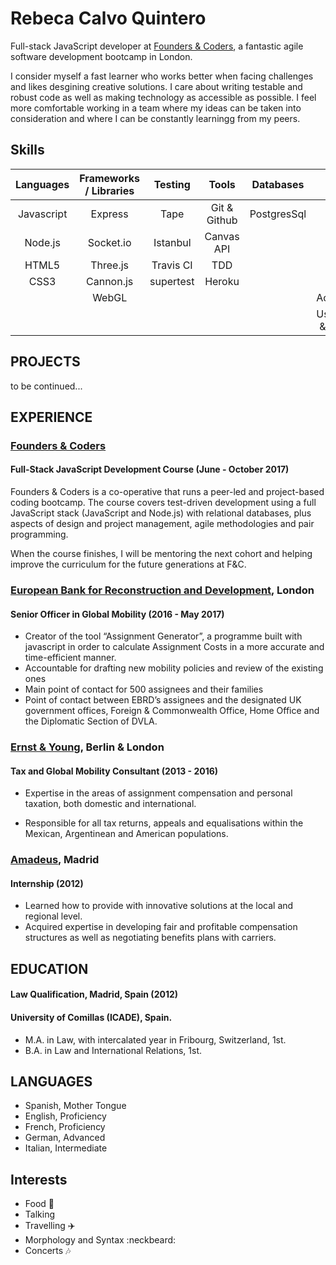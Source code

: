 # Rebeca Calvo Quintero

Full-stack JavaScript developer at [Founders & Coders](https://foundersandcoders.com/), a fantastic agile software development bootcamp in London.

I consider myself a fast learner who works better when facing challenges and likes desgining creative solutions. I care about writing testable and robust code as well as making technology as accessible as possible. I feel more comfortable working in a team where my ideas can be taken into consideration and where I can be constantly learningg from my peers.

## Skills


|Languages   |Frameworks / Libraries  |Testing | Tools  | Databases      | Others
|:---------:|:---------:|:----------------------:|:---------:|:-------------:|:----------:|
|Javascript |Express  | Tape      | Git & Github            | PostgresSql | Unity
Node.js   | Socket.io                 | Istanbul      | Canvas API           |       |Figma |
|HTML5      | Three.js                 | Travis CI  | TDD       |                | Invision
|CSS3       |  Cannon.js       |  supertest           |  Heroku            |         | AGS               |
|     | WebGL    |         |            |          | Accessibility 
|     |     |          |                    |    | User Testing & Research 

## PROJECTS

to be continued...

## EXPERIENCE

### [Founders & Coders](https://foundersandcoders.com/)

#### Full-Stack JavaScript Development Course (June - October 2017)

Founders & Coders is a co-operative that runs a peer-led and project-based coding bootcamp. The course covers test-driven development using a full JavaScript stack (JavaScript and Node.js) with relational databases, plus aspects of design and project management, agile methodologies and pair programming.

When the course finishes,  I will be mentoring the next cohort and helping improve the curriculum for the future generations at F&C. 

### [European Bank for Reconstruction and Development](http://www.ebrd.com/home), London 

#### Senior Officer in Global Mobility (2016 - May 2017)

* Creator of the tool “Assignment Generator”, a programme built with javascript in order to calculate Assignment Costs in a more accurate and time-efficient manner.
* Accountable for drafting new mobility policies and review of the existing ones
* Main point of contact for 500 assignees and their families 
* Point of contact between EBRD’s assignees and the designated UK government offices, Foreign & Commonwealth Office, Home Office and the Diplomatic Section of DVLA.

### [Ernst & Young](http://www.ey.com/uk/en/home), Berlin & London

#### Tax and Global Mobility Consultant (2013 - 2016)

* Expertise in the areas of assignment compensation and personal taxation, both domestic and international.

* Responsible for all tax returns, appeals and equalisations within the Mexican, Argentinean and American populations.

### [Amadeus](http://www.amadeus.com/web/amadeus/en_GB-GB/Amadeus-Home/1319477346985-Page-AMAD_HomePpal), Madrid 

#### Internship (2012)

* Learned how to provide with innovative solutions at the local and regional level. 
* Acquired expertise in developing fair and profitable compensation structures as well as negotiating benefits plans with carriers.

## EDUCATION

#### Law Qualification, Madrid, Spain (2012)

#### University of Comillas (ICADE), Spain.

* M.A. in Law, with intercalated year in Fribourg, Switzerland, 1st.
* B.A. in Law and International Relations, 1st.

## LANGUAGES

* Spanish, Mother Tongue
* English, Proficiency
* French, Proficiency
* German, Advanced
* Italian, Intermediate

## Interests

* Food :pizza:
* Talking
* Travelling :airplane:
* Morphology and Syntax :neckbeard:
* Concerts :notes:
